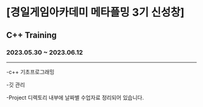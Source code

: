# [경일게임아카데미 메타플밍 3기 신성창]
## C++ Training 
### 2023.05.30 ~ 2023.06.12
***
-c++ 기초프로그래밍 

-깃 관리

-Project 디렉토리 내부에 날짜별 수업자료 정리되어 있습니다.
